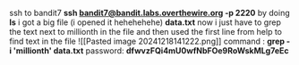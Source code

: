 ssh to bandit7
**ssh bandit7@bandit.labs.overthewire.org -p 2220**
by doing **ls** i got a big file (i opened it hehehehehe)
**data.txt**
now i just have to grep the text next to millionth
in the file 
and then used the first line from help to find text in the file
![[Pasted image 20241218141222.png]]
command : **grep -i 'millionth' data.txt**
password: **dfwvzFQi4mU0wfNbFOe9RoWskMLg7eEc**